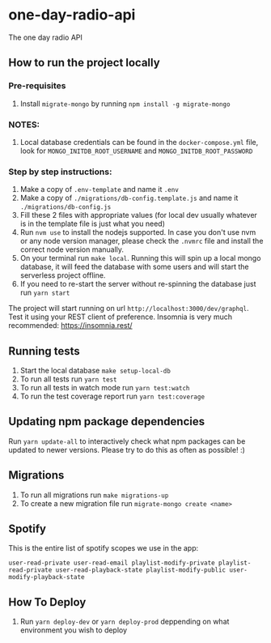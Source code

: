 # one-day-radio-api

The one day radio API

## How to run the project locally

### Pre-requisites

1. Install `migrate-mongo` by running `npm install -g migrate-mongo`

### NOTES:

1. Local database credentials can be found in the `docker-compose.yml` file, look for `MONGO_INITDB_ROOT_USERNAME` and `MONGO_INITDB_ROOT_PASSWORD`

### Step by step instructions:

1. Make a copy of `.env-template` and name it `.env`
2. Make a copy of `./migrations/db-config.template.js` and name it `./migrations/db-config.js`
3. Fill these 2 files with appropriate values (for local dev usually whatever is in the template file is just what you need)
4. Run `nvm use` to install the nodejs supported. In case you don't use nvm or any node version manager, please check the `.nvmrc` file and install the correct node version manually.
5. On your terminal run `make local`. Running this will spin up a local mongo database, it will feed the database with some users and will start the serverless project offline.
6. If you need to re-start the server without re-spinning the database just run `yarn start`

The project will start running on url `http://localhost:3000/dev/graphql`.
Test it using your REST client of preference. Insomnia is very much recommended: https://insomnia.rest/

## Running tests

1. Start the local database `make setup-local-db`
2. To run all tests run `yarn test`
3. To run all tests in watch mode run `yarn test:watch`
4. To run the test coverage report run `yarn test:coverage`

## Updating npm package dependencies

Run `yarn update-all` to interactively check what npm packages can be updated to newer versions.
Please try to do this as often as possible! :)

## Migrations

1. To run all migrations run `make migrations-up`
2. To create a new migration file run `migrate-mongo create <name>`

## Spotify

This is the entire list of spotify scopes we use in the app:

```
user-read-private user-read-email playlist-modify-private playlist-read-private user-read-playback-state playlist-modify-public user-modify-playback-state
```

## How To Deploy

1. Run `yarn deploy-dev` or `yarn deploy-prod` deppending on what environment you wish to deploy
